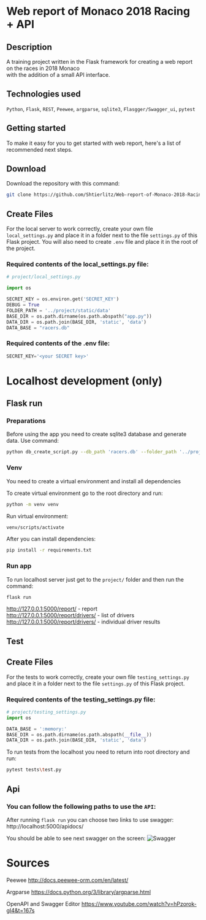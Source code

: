 # Web report of Monaco 2018 Racing + API

## Description
A training project written in the Flask framework for creating a web report on the races in 2018 Monaco  
with the addition of a small API interface.

## Technologies used
`Python`, `Flask`, `REST`, `Peewee`, `argparse`, `sqlite3`, `Flasgger/Swagger_ui`, `pytest`

## Getting started

To make it easy for you to get started with web report, 
here's a list of recommended next steps.

## Download
Download the repository with this command: 
```bash
git clone https://github.com/Shtierlitz/Web-report-of-Monaco-2018-Racing.git
```
## Create Files
For the local server to work correctly, create your own file `local_settings.py` 
and place it in a folder next to the file `settings.py` of this Flask project.
You will also need to create `.env` file and place it in the root of the project.

### Required contents of the local_settings.py file:
```python
# project/local_settings.py

import os

SECRET_KEY = os.environ.get('SECRET_KEY')
DEBUG = True
FOLDER_PATH = '../project/static/data'
BASE_DIR = os.path.dirname(os.path.abspath("app.py"))
DATA_DIR = os.path.join(BASE_DIR, 'static', 'data')
DATA_BASE = "racers.db"
```

### Required contents of the .env file:
```python
SECRET_KEY='<your SECRET key>'
```

# Localhost development (only)

## Flask run
### Preparations
Before using the app you need to create sqlite3 database and generate data.
Use command:
```bash
python db_create_script.py --db_path 'racers.db' --folder_path '../project/static/data' 
```

### Venv
You need to create a virtual environment and install all dependencies  

To create virtual environment go to the root directory and run:
```bash
python -m venv venv
```

Run virtual environment:
```bash
venv/scripts/activate
```

After you can install dependencies:
```bash
pip install -r requirements.txt
```

### Run app
To run localhost server just get to the `project/` folder and then run the command:
```bash
flask run
```
http://127.0.0.1:5000/report/ - report  
http://127.0.0.1:5000/report/drivers/ - list of drivers  
http://127.0.0.1:5000/report/drivers/ <driver code> - individual driver results


## Test 

## Create Files
For the tests to work correctly, create your own file `testing_settings.py` 
and place it in a folder next to the file `settings.py` of this Flask project.

### Required contents of the testing_settings.py file:
```python
# project/testing_settings.py
import os

DATA_BASE = ':memory:'
BASE_DIR = os.path.dirname(os.path.abspath(__file__))
DATA_DIR = os.path.join(BASE_DIR, 'static', 'data')
```


To run tests from the localhost you need to return into root directory and run:  
```bash
pytest tests\test.py
````
## Api 
### You can follow the following paths to use the `API`:
After running `flask run` you can choose two links to use swagger:
http://localhost:5000/apidocs/

You should be able to see next swagger on the screen:
![Swagger](./media/swagger.png)



# Sources

Peewee http://docs.peewee-orm.com/en/latest/

Argparse https://docs.python.org/3/library/argparse.html

OpenAPI and Swagger Editor https://www.youtube.com/watch?v=hPzorok-gI4&t=167s
